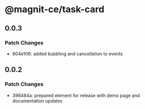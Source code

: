 # @magnit-ce/task-card

## 0.0.3

### Patch Changes

- 804e106: added bubbling and cancellation to events

## 0.0.2

### Patch Changes

- 398484a: prepared element for release with demo page and documentation updates
